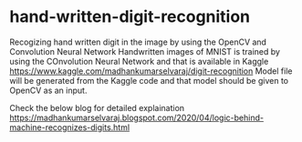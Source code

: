 # hand-written-digit-recognition
Recogizing hand written digit in the image by using the OpenCV and Convolution Neural Network
Handwritten images of MNIST is trained by using the COnvolution Neural Network and that is available in Kaggle https://www.kaggle.com/madhankumarselvaraj/digit-recognition
Model file will be generated from the Kaggle code and that model should be given to OpenCV as an input.

Check the below blog for detailed explaination
https://madhankumarselvaraj.blogspot.com/2020/04/logic-behind-machine-recognizes-digits.html
